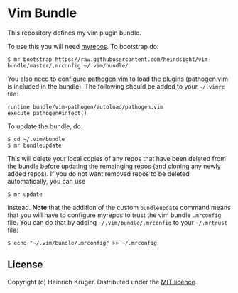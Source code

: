 # Vim Bundle

This repository defines my vim plugin bundle.

To use this you will need [myrepos](https://myrepos.branchable.com/). To
bootstrap do:

    $ mr bootstrap https://raw.githubusercontent.com/heindsight/vim-bundle/master/.mrconfig ~/.vim/bundle/

You also need to configure [pathogen.vim](https://github.com/tpope/vim-pathogen)
to load the plugins (pathogen.vim is included in the bundle). The following
should be added to your `~/.vimrc` file:

    runtime bundle/vim-pathogen/autoload/pathogen.vim
    execute pathogen#infect()

To update the bundle, do:

    $ cd ~/.vim/bundle
    $ mr bundleupdate

This will delete your local copies of any repos that have been deleted from the
bundle before updating the remainging repos (and cloning any newly added
repos). If you do not want removed repos to be deleted automatically, you can
use

    $ mr update

instead. **Note** that the addition of the custom `bundleupdate` command means
that you will have to configure myrepos to trust the vim bundle `.mrconfig`
file. You can do that by adding `~/.vim/bundle/.mrconfig` to your `~/.mrtrust`
file:

    $ echo "~/.vim/bundle/.mrconfig" >> ~/.mrconfig

## License

Copyright (c) Heinrich Kruger. Distributed under the [MIT licence](LICENCE).
